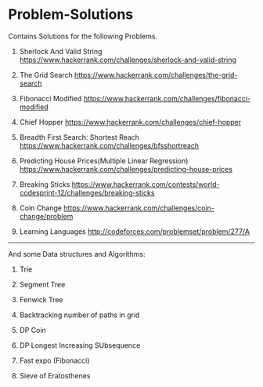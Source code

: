 # Problem-Solutions
Contains Solutions for the following Problems.                  

1. Sherlock And Valid String  https://www.hackerrank.com/challenges/sherlock-and-valid-string  

2. The Grid Search            https://www.hackerrank.com/challenges/the-grid-search                                   

3. Fibonacci Modified         https://www.hackerrank.com/challenges/fibonacci-modified                       

4. Chief Hopper               https://www.hackerrank.com/challenges/chief-hopper

5. Breadth First Search: Shortest Reach https://www.hackerrank.com/challenges/bfsshortreach

6. Predicting House Prices(Multiple Linear Regression) https://www.hackerrank.com/challenges/predicting-house-prices

7. Breaking Sticks https://www.hackerrank.com/contests/world-codesprint-12/challenges/breaking-sticks

8. Coin Change https://www.hackerrank.com/challenges/coin-change/problem

9. Learning Languages http://codeforces.com/problemset/problem/277/A

---

And some Data structures and Algorithms:

1. Trie

2. Segment Tree

3. Fenwick Tree

4. Backtracking number of paths in grid

5. DP Coin

6. DP Longest Increasing SUbsequence

7. Fast expo (Fibonacci)

8. Sieve of Eratosthenes
